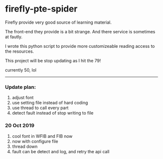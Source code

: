 
# firefly-pte-spider

Firefly provide very good source of learning material.

The front-end they provide is a bit strange. And there service is sometimes at fautly.

I wrote this python script to provide more customizeable reading access to the resources.

This project will be stop updating as I hit the 79!

currently 50, lol

---
### Update plan:
1. adjust font 
2. use setting file instead of hard coding
3. use thread to call every part
4. detect fault instead of stop writing to file

### 20 Oct 2019
1. cool font in WFIB and FIB now
2. now with configure file
3. thread down
4. fault can be detect and log, and retry the api call
